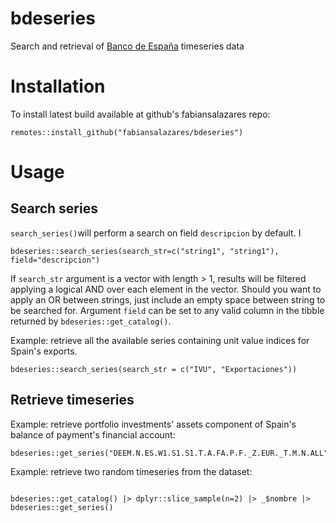 # bdeseries

Search and retrieval of [Banco de España](https://www.bde.es) timeseries data

# Installation

To install latest build available at github's fabiansalazares repo:

```
remotes::install_github("fabiansalazares/bdeseries")

```

# Usage

## Search series

`search_series()`will perform a search on field `descripcion` by default. I

```
bdeseries::search_series(search_str=c("string1", "string1"), field="descripcion")

```

If `search_str` argument is a vector with length > 1, results will be filtered applying a logical AND over each element in the vector. Should you want to apply an OR between strings, just include an empty space between string to be searched for. Argument `field` can be set to any valid column in the tibble returned by `bdeseries::get_catalog()`.

Example: retrieve all the available series containing unit value indices for Spain's exports.

```
bdeseries::search_series(search_str = c("IVU", "Exportaciones"))

```

## Retrieve timeseries

Example: retrieve portfolio investments' assets component of Spain's balance of payment's financial account:

```
bdeseries::get_series("DEEM.N.ES.W1.S1.S1.T.A.FA.P.F._Z.EUR._T.M.N.ALL")

````

Example: retrieve two random timeseries from the dataset:

```

bdeseries::get_catalog() |> dplyr::slice_sample(n=2) |> _$nombre |>  bdeseries::get_series()

```





